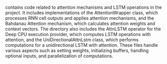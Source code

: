 contains code related to attention mechanisms and LSTM operations in the project. It includes implementations of the AttentionWrapper class, which processes RNN cell outputs and applies attention mechanisms, and the Bahdanau Attention mechanism, which calculates attention weights and context vectors. The directory also includes the AttnLSTM operator for the Deep CPU execution provider, which computes LSTM operations with attention, and the UniDirectionalAttnLstm class, which performs computations for a unidirectional LSTM with attention. These files handle various aspects such as setting weights, initializing buffers, handling optional inputs, and parallelization of computations.